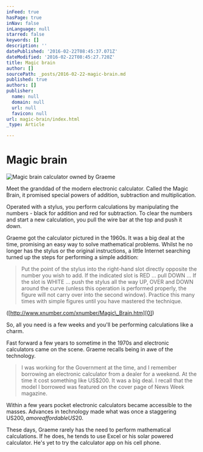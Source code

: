 ```yaml
---
inFeed: true
hasPage: true
inNav: false
inLanguage: null
starred: false
keywords: []
description: ''
datePublished: '2016-02-22T08:45:37.071Z'
dateModified: '2016-02-22T08:45:27.720Z'
title: Magic brain
author: []
sourcePath: _posts/2016-02-22-magic-brain.md
published: true
authors: []
publisher:
  name: null
  domain: null
  url: null
  favicon: null
url: magic-brain/index.html
_type: Article

---
```

# Magic brain
![Magic brain calculator owned by Graeme](https://s3-us-west-2.amazonaws.com/the-grid-img/p/1beb04572f9f591a6316d2666a723a03450eda3e.jpg)

Meet the granddad of the modern electronic calculator. Called the Magic Brain, it promised special powers of addition, subtraction and multiplication.

Operated with a stylus, you perform calculations by manipulating the numbers - black for addition and red for subtraction. To clear the numbers and start a new calculation, you pull the wire bar at the top and push it down.

Graeme got the calculator pictured in the 1960s. It was a big deal at the time, promising an easy way to solve mathematical problems. Whilst he no longer has the stylus or the original instructions, a little Internet searching turned up the steps for performing a simple addition:

> Put the point of the stylus into the right-hand slot directly opposite the number you wish to add. If the indicated slot is RED ... pull DOWN ... If the slot is WHITE ... push the stylus all the way UP, OVER and DOWN around the curve (unless this operation is performed properly, the figure will not carry over into the second window). Practice this many times with simple figures until you have mastered the technique. 

([http://www.xnumber.com/xnumber/Magic\_Brain.htm][0])

So, all you need is a few weeks and you'll be performing calculations like a charm.

Fast forward a few years to sometime in the 1970s and electronic calculators came on the scene. Graeme recalls being in awe of the technology.

> I was working for the Government at the time, and I remember borrowing an electronic calculator from a dealer for a weekend. At the time it cost something like US$200\. It was a big deal. I recall that the model I borrowed was featured on the cover page of News Week magazine.

Within a few years pocket electronic calculators became accessible to the masses. Advances in technology made what was once a staggering US$200, a more affordable US$20\.

These days, Graeme rarely has the need to perform mathematical calculations. If he does, he tends to use Excel or his solar powered calculator. He's yet to try the calculator app on his cell phone.

[0]: http://www.xnumber.com/xnumber/Magic_Brain.htm